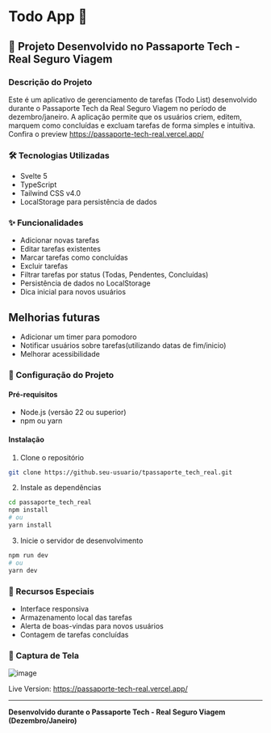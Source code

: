 # Todo App 📝

## 🚀 Projeto Desenvolvido no Passaporte Tech - Real Seguro Viagem

### Descrição do Projeto
Este é um aplicativo de gerenciamento de tarefas (Todo List) desenvolvido durante o Passaporte Tech da Real Seguro Viagem no período de dezembro/janeiro. A aplicação permite que os usuários criem, editem, marquem como concluídas e excluam tarefas de forma simples e intuitiva.
Confira o preview https://passaporte-tech-real.vercel.app/

### 🛠 Tecnologias Utilizadas
- Svelte 5
- TypeScript 
- Tailwind CSS v4.0
- LocalStorage para persistência de dados

### ✨ Funcionalidades
- Adicionar novas tarefas
- Editar tarefas existentes
- Marcar tarefas como concluídas
- Excluir tarefas
- Filtrar tarefas por status (Todas, Pendentes, Concluídas)
- Persistência de dados no LocalStorage
- Dica inicial para novos usuários

## Melhorias futuras
- Adicionar um timer para pomodoro
- Notificar usuários sobre tarefas(utilizando datas de fim/inicio)
- Melhorar acessibilidade

### 🔧 Configuração do Projeto

#### Pré-requisitos
- Node.js (versão 22 ou superior)
- npm ou yarn

#### Instalação
1. Clone o repositório
```bash
git clone https://github.seu-usuario/tpassaporte_tech_real.git
```

2. Instale as dependências
```bash
cd passaporte_tech_real
npm install
# ou
yarn install
```

3. Inicie o servidor de desenvolvimento
```bash
npm run dev
# ou
yarn dev
```

### 🌟 Recursos Especiais
- Interface responsiva
- Armazenamento local das tarefas
- Alerta de boas-vindas para novos usuários
- Contagem de tarefas concluídas

### 📸 Captura de Tela
![image](https://github.com/user-attachments/assets/04ca121e-dd4d-4cb9-9880-bf87cf9276a7)

Live Version: https://passaporte-tech-real.vercel.app/


---

**Desenvolvido durante o Passaporte Tech - Real Seguro Viagem (Dezembro/Janeiro)**
